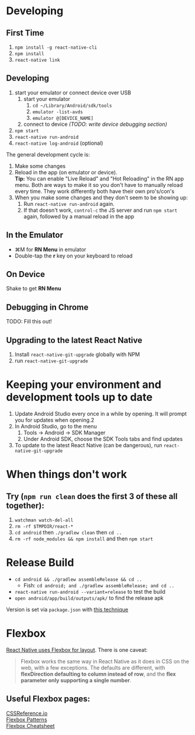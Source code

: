 # Developing

## First Time
1. `npm install -g react-native-cli`
1. `npm install`
1. `react-native link`

## Developing
1. start your emulator or connect device over USB
    1. start your emulator
        1. `cd ~/Library/Android/sdk/tools`
        1. `emulator -list-avds`
        1. `emulator @[DEVICE_NAME]`
    1. connect to device  _(TODO: write device debugging section)_
1. `npm start`
1. `react-native run-android`
1. `react-native log-android` (optional)

The general development cycle is:
1. Make some changes
1. Reload in the app (on emulator or device).  
    **Tip:** You can enable "Live Reload" and "Hot Reloading" in the RN app menu. Both are ways to make it so you don't have to manually reload every time. They work differently both have their own pro's/con's
1. When you make some changes and they don't seem to be showing up:
    1. Run `react-native run-android` again.
    1. If that doesn't work, `control-c` the JS server and run `npm start` again, followed by a manual reload in the app

## In the Emulator
* ⌘M for **RN Menu** in emulator
* Double-tap the **r** key on your keyboard to reload

## On Device
Shake to get **RN Menu**

## Debugging in Chrome
TODO: Fill this out!

## Upgrading to the latest React Native
1. Install `react-native-git-upgrade` globally with NPM
1. run `react-native-git-upgrade`

# Keeping your environment and development tools up to date
1. Update Android Studio every once in a while by opening. It will prompt you for updates when opening.2
1. In Android Studio, go to the menu
    1. Tools -> Android -> SDK Manager
    1. Under Android SDK, choose the SDK Tools tabs and find updates
1. To update to the latest React Native (can be dangerous), run `react-native-git-upgrade`

# When things don't work
## Try (`npm run clean` does the first 3 of these all together):
1. `watchman watch-del-all`
1. `rm -rf $TMPDIR/react-*`
1. `cd android` then `./gradlew clean` then `cd ..`
1. `rm -rf node_modules && npm install` and then `npm start`

# Release Build
* `cd android && ./gradlew assembleRelease && cd ..` 
    * Fish: `cd android; and ./gradlew assembleRelease; and cd ..`
* `react-native run-android --variant=release` to test the build  
* `open android/app/build/outputs/apk/` to find the release apk

Version is set via `package.json` with [this technique](https://medium.com/@andr3wjack/versioning-react-native-apps-407469707661)

# Flexbox

[React Native uses Flexbox for layout](https://facebook.github.io/react-native/docs/flexbox.html). There is one caveat:
> Flexbox works the same way in React Native as it does in CSS on the web, with a few exceptions. The defaults are different, with **flexDirection defaulting to column instead of row**, and the **flex parameter only supporting a single number**.

## Useful Flexbox pages:
[CSSReference.io](http://cssreference.io/flexbox/)  
[Flexbox Patterns](http://www.flexboxpatterns.com/home)  
[Flexbox Cheatsheet](http://yoksel.github.io/flex-cheatsheet/)  
